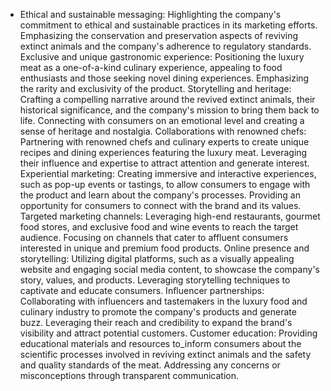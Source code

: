   - Ethical and sustainable messaging: Highlighting the company's commitment to ethical and sustainable practices in its marketing efforts. Emphasizing the conservation and preservation aspects of reviving extinct animals and the company's adherence to regulatory standards.
   Exclusive and unique gastronomic experience: Positioning the luxury meat as a one-of-a-kind culinary experience, appealing to food enthusiasts and those seeking novel dining experiences. Emphasizing the rarity and exclusivity of the product.
   Storytelling and heritage: Crafting a compelling narrative around the revived extinct animals, their historical significance, and the company's mission to bring them back to life. Connecting with consumers on an emotional level and creating a sense of heritage and nostalgia.
   Collaborations with renowned chefs: Partnering with renowned chefs and culinary experts to create unique recipes and dining experiences featuring the luxury meat. Leveraging their influence and expertise to attract attention and generate interest.
   Experiential marketing: Creating immersive and interactive experiences, such as pop-up events or tastings, to allow consumers to engage with the product and learn about the company's processes. Providing an opportunity for consumers to connect with the brand and its values.
   Targeted marketing channels: Leveraging high-end restaurants, gourmet food stores, and exclusive food and wine events to reach the target audience. Focusing on channels that cater to affluent consumers interested in unique and premium food products.
   Online presence and storytelling: Utilizing digital platforms, such as a visually appealing website and engaging social media content, to showcase the company's story, values, and products. Leveraging storytelling techniques to captivate and educate consumers.
   Influencer partnerships: Collaborating with influencers and tastemakers in the luxury food and culinary industry to promote the company's products and generate buzz. Leveraging their reach and credibility to expand the brand's visibility and attract potential customers.
   Customer education: Providing educational materials and resources to_inform consumers about the scientific processes involved in reviving extinct animals and the safety and quality standards of the meat. Addressing any concerns or misconceptions through transparent communication.

